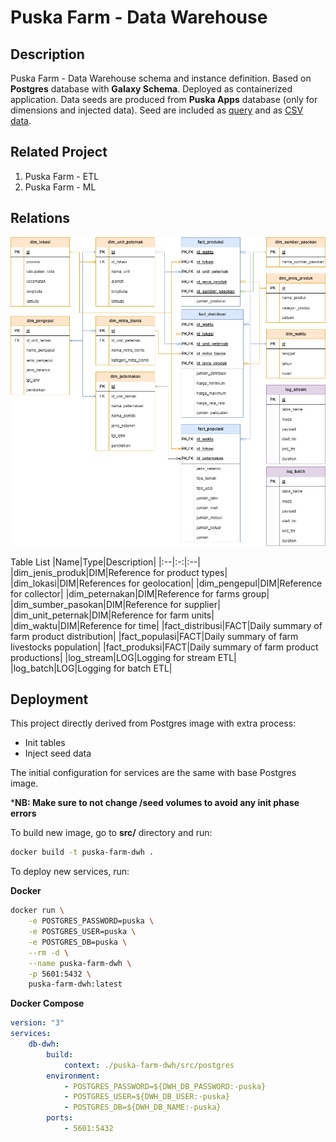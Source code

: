# Puska Farm - Data Warehouse

## Description
Puska Farm - Data Warehouse schema and instance definition. Based on **Postgres** database with **Galaxy Schema**. Deployed as containerized application. Data seeds are produced from **Puska Apps** database (only for dimensions and injected data). Seed are included as [query](./query/seed/) and as [CSV data](./src/seed/).

## Related Project
1. Puska Farm - ETL
2. Puska Farm - ML

## Relations
![ERD](./docs/ERD.png)

Table List
|Name|Type|Description|
|:--|:-:|:--|
|dim_jenis_produk|DIM|Reference for product types|
|dim_lokasi|DIM|References for geolocation|
|dim_pengepul|DIM|Reference for collector|
|dim_peternakan|DIM|Reference for farms group|
|dim_sumber_pasokan|DIM|Reference for supplier|
|dim_unit_peternak|DIM|Reference for farm units|
|dim_waktu|DIM|Reference for time|
|fact_distribusi|FACT|Daily summary of farm product distribution|
|fact_populasi|FACT|Daily summary of farm livestocks population|
|fact_produksi|FACT|Daily summary of farm product productions|
|log_stream|LOG|Logging for stream ETL|
|log_batch|LOG|Logging for batch ETL|


## Deployment
This project directly derived from Postgres image with extra process:
- Init tables
- Inject seed data

The initial configuration for services are the same with base Postgres image.

***NB: Make sure to not change /seed volumes to avoid any init phase errors**

To build new image, go to **src/** directory and run:
```sh
docker build -t puska-farm-dwh .
```

To deploy new services, run:

**Docker**
```sh
docker run \
    -e POSTGRES_PASSWORD=puska \
    -e POSTGRES_USER=puska \
    -e POSTGRES_DB=puska \
    --rm -d \
    --name puska-farm-dwh \
    -p 5601:5432 \
    puska-farm-dwh:latest
```

**Docker Compose**
```yml
version: "3"
services:
    db-dwh:
        build:
            context: ./puska-farm-dwh/src/postgres
        environment:
            - POSTGRES_PASSWORD=${DWH_DB_PASSWORD:-puska}
            - POSTGRES_USER=${DWH_DB_USER:-puska}
            - POSTGRES_DB=${DWH_DB_NAME:-puska}
        ports:
            - 5601:5432
```
